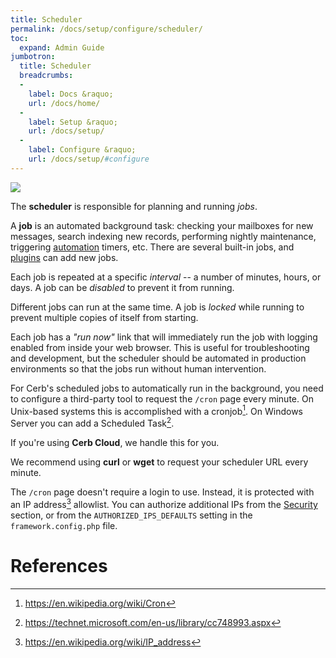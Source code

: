```yaml
---
title: Scheduler
permalink: /docs/setup/configure/scheduler/
toc:
  expand: Admin Guide
jumbotron:
  title: Scheduler
  breadcrumbs:
  - 
    label: Docs &raquo;
    url: /docs/home/
  - 
    label: Setup &raquo;
    url: /docs/setup/
  - 
    label: Configure &raquo;
    url: /docs/setup/#configure
---
```


<div class="cerb-screenshot">
<img src="/assets/images/docs/setup/scheduler.png" class="screenshot">
</div>

The **scheduler** is responsible for planning and running _jobs_.

A **job** is an automated background task: checking your mailboxes for new messages, search indexing new records, performing nightly maintenance, triggering [automation](/docs/automations/) timers, etc.  There are several built-in jobs, and [plugins](/docs/plugins/) can add new jobs.

Each job is repeated at a specific _interval_ -- a number of minutes, hours, or days. A job can be _disabled_ to prevent it from running.

Different jobs can run at the same time. A job is _locked_ while running to prevent multiple copies of itself from starting.

Each job has a _"run now"_ link that will immediately run the job with logging enabled from inside your web browser. This is useful for troubleshooting and development, but the scheduler should be automated in production environments so that the jobs run without human intervention.

For Cerb's scheduled jobs to automatically run in the background, you need to configure a third-party tool to request the `/cron` page every minute.  On Unix-based systems this is accomplished with a cronjob[^cronjob]. On Windows Server you can add a Scheduled Task[^windows-scheduled-task].

<div class="cerb-box note">
<p>If you're using <b>Cerb Cloud</b>, we handle this for you.</p>
</div>

We recommend using **curl** or **wget** to request your scheduler URL every minute.

The `/cron` page doesn't require a login to use. Instead, it is protected with an IP address[^ip] allowlist. You can authorize additional IPs from the [Security](/docs/setup/security/) section, or from the `AUTHORIZED_IPS_DEFAULTS` setting in the `framework.config.php` file.


# References

[^cronjob]: <https://en.wikipedia.org/wiki/Cron>

[^windows-scheduled-task]: <https://technet.microsoft.com/en-us/library/cc748993.aspx>

[^ip]: <https://en.wikipedia.org/wiki/IP_address>